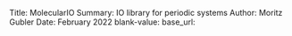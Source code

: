 Title:   MolecularIO
Summary: IO library for periodic systems
Author: Moritz Gubler
Date: February 2022
blank-value:
base_url:
